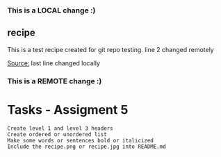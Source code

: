 ### This is a LOCAL change :)
## recipe
This is a test recipe created for git repo testing. line 2 changed remotely

[Source:](https://sallysbakingaddiction.com/triple-chocolate-layer-cake/)
last line changed locally
### This is a REMOTE change :)

# Tasks - Assigment 5
    Create level 1 and level 3 headers
    Create ordered or unordered list
    Make some words or sentences bold or italicized
    Include the recipe.png or recipe.jpg into README.md


